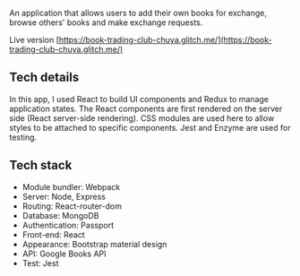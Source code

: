 An application that allows users to add their own books for exchange, browse others' books and make exchange requests.

Live version [https://book-trading-club-chuya.glitch.me/](https://book-trading-club-chuya.glitch.me/)

## Tech details
In this app, I used React to build UI components and Redux to manage application states. The React components are first rendered on the server side (React server-side rendering).
CSS modules are used here to allow styles to be attached to specific components. Jest and Enzyme are used for testing.

## Tech stack
* Module bundler: Webpack
* Server: Node, Express
* Routing: React-router-dom
* Database: MongoDB
* Authentication: Passport
* Front-end: React
* Appearance: Bootstrap material design
* API: Google Books API
* Test: Jest